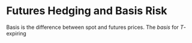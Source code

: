 # Futures Hedging and Basis Risk
Basis is the difference between spot and futures prices. The _basis_ for _T_-expiring
